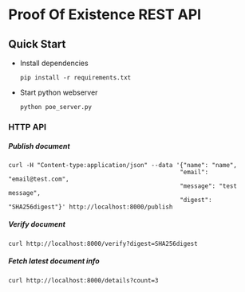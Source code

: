 # Proof Of Existence REST API

## Quick Start

- Install dependencies

   `pip install -r requirements.txt`

- Start python webserver

   `python poe_server.py`
   

### HTTP API
##### Publish document
```
curl -H "Content-type:application/json" --data '{"name": "name",
                                                "email": "email@test.com",
                                                "message": "test message",
                                                "digest": "SHA256digest"}' http://localhost:8000/publish
```

##### Verify document
```
curl http://localhost:8000/verify?digest=SHA256digest
``` 

##### Fetch latest document info
```
curl http://localhost:8000/details?count=3
```
